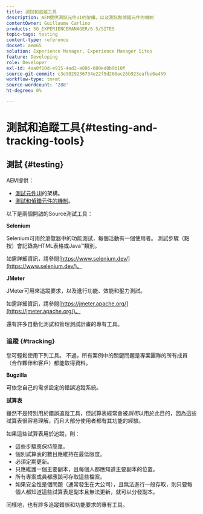 ```yaml
---
title: 測試和追蹤工具
description: AEM提供測試元件UI的架構，以及測試和偵錯元件的機制
contentOwner: Guillaume Carlino
products: SG_EXPERIENCEMANAGER/6.5/SITES
topic-tags: testing
content-type: reference
docset: aem65
solution: Experience Manager, Experience Manager Sites
feature: Developing
role: Developer
exl-id: 4aa0f10d-e915-4ad2-a886-080ed8b9b10f
source-git-commit: c3e9029236734e22f5d266ac26b923eafbe0a459
workflow-type: tm+mt
source-wordcount: '288'
ht-degree: 0%

---
```


# 測試和追蹤工具{#testing-and-tracking-tools}

## 測試 {#testing}

AEM提供：

* [測試元件UI](/help/sites-developing/hobbes.md)的架構。
* [測試和偵錯元件的機制](/help/sites-developing/developer-mode.md)。

以下是兩個開啟的Source測試工具：

**Selenium**

Selenium可用於瀏覽器中的功能測試，每個活動有一個使用者。 測試步驟（點按）會記錄為HTML表格或Java™類別。

如需詳細資訊，請參閱[https://www.selenium.dev/](https://www.selenium.dev/)。

**JMeter**

JMeter可用來追蹤要求，以及進行功能、效能和壓力測試。

如需詳細資訊，請參閱[https://jmeter.apache.org/](https://jmeter.apache.org/)。

還有許多自動化測試和管理測試計畫的專有工具。

### 追蹤 {#tracking}

您可輕鬆使用下列工具。 不過，所有案例中的關鍵問題是專案團隊的所有成員（合作夥伴和客戶）都能取得資料。

**Bugzilla**

可依您自己的需求設定的錯誤追蹤系統。

**試算表**

雖然不是特別用於錯誤追蹤工具，但試算表經常會被&#x200B;*誤用*&#x200B;以用於此目的，因為這些試算表很容易理解，而且大部分使用者都有其功能的經驗。

如果這些試算表用於追蹤，則：

* 這些步驟應保持簡單。
* 個別試算表的數目應維持在最低限度。
* 必須定期更新。
* 只應維護一個主要副本，且每個人都應知道主要副本的位置。
* 所有專案成員都應該可存取這些檔案。
* 如果安全性是個問題（通常發生在大公司），且無法進行一般存取，則只要每個人都知道這些試算表是副本且無法更新，就可以分發副本。

同樣地，也有許多追蹤錯誤和功能要求的專有工具。
